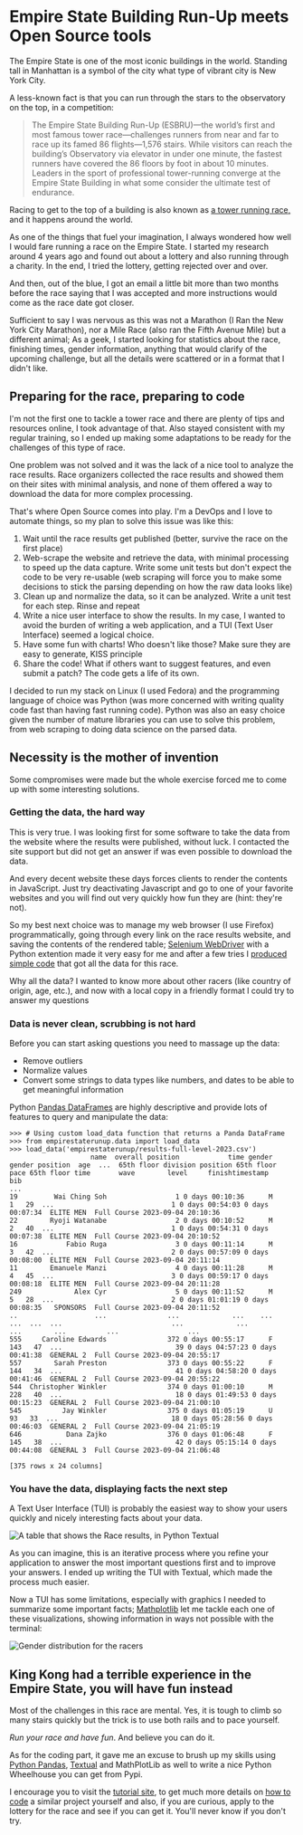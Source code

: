 # Empire State Building Run-Up meets Open Source tools

The Empire State is one of the most iconic buildings in the world. Standing tall in Manhattan is a symbol of the city what type of vibrant city is New York City.

A less-known fact is that you can run through the stars to the observatory on the top, in a competition:

> The Empire State Building Run-Up (ESBRU)—the world’s first and most famous tower race—challenges runners from near and far to race up its famed 86 flights—1,576 stairs. 
> While visitors can reach the building’s Observatory via elevator in under one minute, the fastest runners have covered the 86 floors by foot in about 10 minutes. 
> Leaders in the sport of professional tower-running converge at the Empire State Building in what some consider the ultimate test of endurance.

Racing to get to the top of a building is also known as [a tower running race,](https://en.wikipedia.org/wiki/Tower_running) and it happens around the world.

As one of the things that fuel your imagination, I always wondered how well I would fare running a race on the Empire State. I started my research around 4 years ago and found out about a lottery and also running through a charity. In the end, I tried the lottery, getting rejected over and over.

And then, out of the blue, I got an email a little bit more than two months before the race saying that I was accepted and more instructions would come as the race date got closer.

Sufficient to say I was nervous as this was not a Marathon (I Ran the New York City Marathon), nor a Mile Race (also ran the Fifth Avenue Mile) but a different animal; As a geek, I started looking for statistics about the race, finishing times, gender information, anything that would clarify of the upcoming challenge, but all the details were scattered or in a format that I didn't like.

## Preparing for the race, preparing to code

I'm not the first one to tackle a tower race and there are plenty of tips and resources online, I took advantage of that. Also stayed consistent with my regular training, so I ended up making some adaptations to be ready for the challenges of this type of race.

One problem was not solved and it was the lack of a nice tool to analyze the race results. Race organizers collected the race results and showed them on their sites with minimal analysis, and none of them offered a way to download the data for more complex processing.

That's where Open Source comes into play. I'm a DevOps and I love to automate things, so my plan to solve this issue was like this:

1. Wait until the race results get published (better, survive the race on the first place)
2. Web-scrape the website and retrieve the data, with minimal processing to speed up the data capture. Write some unit tests but don't expect the code to be very re-usable (web scraping will force you to make some decisions to stick the parsing depending on how the raw data looks like)
3. Clean up and normalize the data, so it can be analyzed. Write a unit test for each step. Rinse and repeat
4. Write a nice user interface to show the results. In my case, I wanted to avoid the burden of writing a web application, and a TUI (Text User Interface) seemed a logical choice.
5. Have some fun with charts! Who doesn't like those? Make sure they are easy to generate, KISS principle
6. Share the code! What if others want to suggest features, and even submit a patch? The code gets a life of its own.

I decided to run my stack on Linux (I used Fedora) and the programming language of choice was Python (was more concerned with writing quality code fast than having fast running code). Python was also an easy choice given the number of mature libraries you can use to solve this problem, from web scraping to doing data science on the parsed data.

## Necessity is the mother of invention

Some compromises were made but the whole exercise forced me to come up with some interesting solutions.

### Getting the data, the hard way
This is very true. I was looking first for some software to take the data from the website where the results were published, without luck. I contacted the site support but did not get an answer if was even possible to download the data.

And every decent website these days forces clients to render the contents in JavaScript. Just try deactivating Javascript and go to one of your favorite websites and you will find out very quickly how fun they are (hint: they're not).

So my best next choice was to manage my web browser (I use Firefox) programmatically, going through every link on the race results website, and saving the contents of the rendered table; [Selenium WebDriver](https://www.selenium.dev/documentation/webdriver/) with a Python extention made it very easy for me and after a few tries I [produced simple code](https://github.com/josevnz/tutorials/blob/main/docs/EmpireStateRunUp/empirestaterunup/scraper.py) that got all the data for this race.

Why all the data? I wanted to know more about other racers (like country of origin, age, etc.), and now with a local copy in a friendly format I could try to answer my questions

### Data is never clean, scrubbing is not hard

Before you can start asking questions you need to massage up the data:

* Remove outliers
* Normalize values
* Convert some strings to data types like numbers, and dates to be able to get meaningful information

Python [Pandas DataFrames](https://pandas.pydata.org/pandas-docs/stable/user_guide/dsintro.html) are highly descriptive and provide lots of features to query and manipulate the data:

```shell
>>> # Using custom load_data function that returns a Panda DataFrame
>>> from empirestaterunup.data import load_data
>>> load_data('empirestaterunup/results-full-level-2023.csv')
                    name  overall position            time gender  gender position  age  ...  65th floor division position 65th floor pace 65th floor time       wave        level     finishtimestamp
bib                                                                                      ...                                                                                                          
19         Wai Ching Soh                 1 0 days 00:10:36      M                1   29  ...                             1 0 days 00:54:03 0 days 00:07:34  ELITE MEN  Full Course 2023-09-04 20:10:36
22        Ryoji Watanabe                 2 0 days 00:10:52      M                2   40  ...                             1 0 days 00:54:31 0 days 00:07:38  ELITE MEN  Full Course 2023-09-04 20:10:52
16            Fabio Ruga                 3 0 days 00:11:14      M                3   42  ...                             2 0 days 00:57:09 0 days 00:08:00  ELITE MEN  Full Course 2023-09-04 20:11:14
11        Emanuele Manzi                 4 0 days 00:11:28      M                4   45  ...                             3 0 days 00:59:17 0 days 00:08:18  ELITE MEN  Full Course 2023-09-04 20:11:28
249             Alex Cyr                 5 0 days 00:11:52      M                5   28  ...                             2 0 days 01:01:19 0 days 00:08:35   SPONSORS  Full Course 2023-09-04 20:11:52
..                   ...               ...             ...    ...              ...  ...  ...                           ...             ...             ...        ...          ...                 ...
555     Caroline Edwards               372 0 days 00:55:17      F              143   47  ...                            39 0 days 04:57:23 0 days 00:41:38  GENERAL 2  Full Course 2023-09-04 20:55:17
557        Sarah Preston               373 0 days 00:55:22      F              144   34  ...                            41 0 days 04:58:20 0 days 00:41:46  GENERAL 2  Full Course 2023-09-04 20:55:22
544  Christopher Winkler               374 0 days 01:00:10      M              228   40  ...                            18 0 days 01:49:53 0 days 00:15:23  GENERAL 2  Full Course 2023-09-04 21:00:10
545          Jay Winkler               375 0 days 01:05:19      U               93   33  ...                            18 0 days 05:28:56 0 days 00:46:03  GENERAL 2  Full Course 2023-09-04 21:05:19
646           Dana Zajko               376 0 days 01:06:48      F              145   38  ...                            42 0 days 05:15:14 0 days 00:44:08  GENERAL 3  Full Course 2023-09-04 21:06:48

[375 rows x 24 columns]
```

### You have the data, displaying facts the next step

A Text User Interface (TUI) is probably the easiest way to show your users quickly and nicely interesting facts about your data.

![A table that shows the Race results, in Python Textual](https://github.com/josevnz/tutorials/blob/main/docs/EmpireStateRunUp/images/esru_browser.png?raw=true)

As you can imagine, this is an iterative process where you refine your application to answer the most important questions first and to improve your answers. I ended up writing the TUI with Textual, which made the process much easier.

Now a TUI has some limitations, especially with graphics I needed to summarize some important facts; [Mathplotlib](https://matplotlib.org/) let me tackle each one of these visualizations, showing information in ways not possible with the terminal:

![Gender distribution for the racers](https://github.com/josevnz/tutorials/blob/main/docs/EmpireStateRunUp/images/gender_distribution.png?raw=true)


## King Kong had a terrible experience in the Empire State, you will have fun instead

Most of the challenges in this race are mental. Yes, it is tough to climb so many stairs quickly but the trick is to use both rails and to pace yourself.

_Run your race and have fun_. And believe you can do it.

As for the coding part, it gave me an excuse to brush up my skills using [Python Pandas](https://pandas.pydata.org/), [Textual](https://textual.textualize.io/) and MathPlotLib as well to write a nice Python Wheelhouse you can get from Pypi.

I encourage you to visit the [tutorial site](https://github.com/josevnz/tutorials/blob/main/docs/EmpireStateRunUp/TUTORIAL.md), to get much more details on [how to code](https://github.com/josevnz/tutorials.git) a similar project yourself and also, if you are curious, apply to the lottery for the race and see if you can get it. You'll never know if you don't try.

